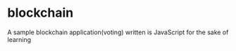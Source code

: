 # blockchain
A sample blockchain application(voting) written is JavaScript for the sake of learning
